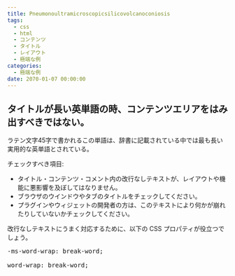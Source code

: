 ```yaml
---
title: Pneumonoultramicroscopicsilicovolcanoconiosis
tags:
  - css
  - html
  - コンテンツ
  - タイトル
  - レイアウト
  - 極端な例
categories:
  - 極端な例
date: 2070-01-07 00:00:00
---
```


## タイトルが長い英単語の時、コンテンツエリアをはみ出すべきではない。

ラテン文字45字で書かれるこの単語は、辞書に記載されている中では最も長い実用的な英単語とされている。

チェックすべき項目:

*   タイトル・コンテンツ・コメント内の改行なしテキストが、レイアウトや機能に悪影響を及ぼしてはなりません。
*   ブラウザのウインドウやタブのタイトルをチェックしてください。
*   プラグインやウィジェットの開発者の方は、このテキストにより何かが崩れたりしていないかチェックしてください。

改行なしテキストにうまく対応するために、以下の CSS プロパティが役立つでしょう。

<pre>-ms-word-wrap: break-word;

word-wrap: break-word;</pre>
